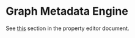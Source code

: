 # Graph Metadata Engine

See [this](#docs/extending_property_editor?metadata) section in the property editor document.
